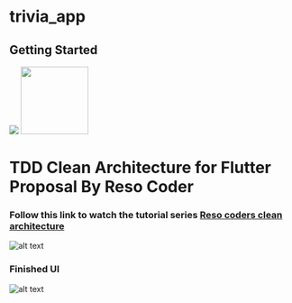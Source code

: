 # trivia_app


## Getting Started
![](https://blog.cleancoder.com/uncle-bob/images/2012-08-13-the-clean-architecture/CleanArchitecture.jpg)
<img src="https://blog.cleancoder.com/uncle-bob/images/2012-08-13-the-clean-architecture/CleanArchitecture.jpg"  width="120" height="120">

# TDD Clean Architecture for Flutter Proposal By Reso Coder
### Follow this link to watch the tutorial series [Reso coders clean architecture](https://resocoder.com/flutter-clean-architecture-tdd/)

![alt text](https://i0.wp.com/resocoder.com/wp-content/uploads/2019/08/Clean-Architecture-Flutter-Diagram.png?w=556&ssl=1)

### Finished UI
![alt text](https://i1.wp.com/resocoder.com/wp-content/uploads/2019/09/app-ui.png?resize=576%2C1024&ssl=10)

